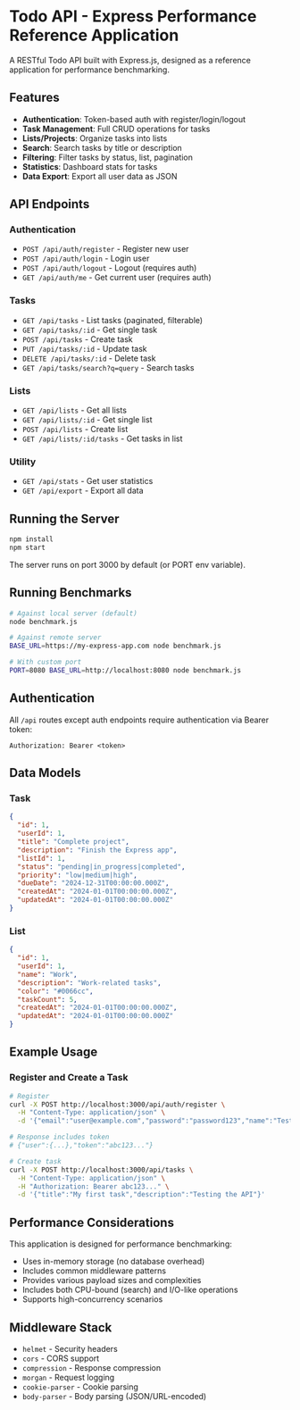 # Todo API - Express Performance Reference Application

A RESTful Todo API built with Express.js, designed as a reference application for performance benchmarking.

## Features

- **Authentication**: Token-based auth with register/login/logout
- **Task Management**: Full CRUD operations for tasks
- **Lists/Projects**: Organize tasks into lists
- **Search**: Search tasks by title or description
- **Filtering**: Filter tasks by status, list, pagination
- **Statistics**: Dashboard stats for tasks
- **Data Export**: Export all user data as JSON

## API Endpoints

### Authentication
- `POST /api/auth/register` - Register new user
- `POST /api/auth/login` - Login user
- `POST /api/auth/logout` - Logout (requires auth)
- `GET /api/auth/me` - Get current user (requires auth)

### Tasks
- `GET /api/tasks` - List tasks (paginated, filterable)
- `GET /api/tasks/:id` - Get single task
- `POST /api/tasks` - Create task
- `PUT /api/tasks/:id` - Update task
- `DELETE /api/tasks/:id` - Delete task
- `GET /api/tasks/search?q=query` - Search tasks

### Lists
- `GET /api/lists` - Get all lists
- `GET /api/lists/:id` - Get single list
- `POST /api/lists` - Create list
- `GET /api/lists/:id/tasks` - Get tasks in list

### Utility
- `GET /api/stats` - Get user statistics
- `GET /api/export` - Export all data

## Running the Server

```bash
npm install
npm start
```

The server runs on port 3000 by default (or PORT env variable).

## Running Benchmarks

```bash
# Against local server (default)
node benchmark.js

# Against remote server
BASE_URL=https://my-express-app.com node benchmark.js

# With custom port
PORT=8080 BASE_URL=http://localhost:8080 node benchmark.js
```

## Authentication

All `/api` routes except auth endpoints require authentication via Bearer token:

```
Authorization: Bearer <token>
```

## Data Models

### Task
```json
{
  "id": 1,
  "userId": 1,
  "title": "Complete project",
  "description": "Finish the Express app",
  "listId": 1,
  "status": "pending|in_progress|completed",
  "priority": "low|medium|high",
  "dueDate": "2024-12-31T00:00:00.000Z",
  "createdAt": "2024-01-01T00:00:00.000Z",
  "updatedAt": "2024-01-01T00:00:00.000Z"
}
```

### List
```json
{
  "id": 1,
  "userId": 1,
  "name": "Work",
  "description": "Work-related tasks",
  "color": "#0066cc",
  "taskCount": 5,
  "createdAt": "2024-01-01T00:00:00.000Z",
  "updatedAt": "2024-01-01T00:00:00.000Z"
}
```

## Example Usage

### Register and Create a Task

```bash
# Register
curl -X POST http://localhost:3000/api/auth/register \
  -H "Content-Type: application/json" \
  -d '{"email":"user@example.com","password":"password123","name":"Test User"}'

# Response includes token
# {"user":{...},"token":"abc123..."}

# Create task
curl -X POST http://localhost:3000/api/tasks \
  -H "Content-Type: application/json" \
  -H "Authorization: Bearer abc123..." \
  -d '{"title":"My first task","description":"Testing the API"}'
```

## Performance Considerations

This application is designed for performance benchmarking:

- Uses in-memory storage (no database overhead)
- Includes common middleware patterns
- Provides various payload sizes and complexities
- Includes both CPU-bound (search) and I/O-like operations
- Supports high-concurrency scenarios

## Middleware Stack

- `helmet` - Security headers
- `cors` - CORS support
- `compression` - Response compression
- `morgan` - Request logging
- `cookie-parser` - Cookie parsing
- `body-parser` - Body parsing (JSON/URL-encoded)
